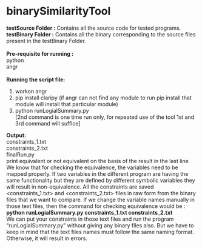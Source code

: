 # binarySimilarityTool
**testSource Folder :** Contains all the source code for tested programs.<br />
**testBinary Folder :** Contains all the binary corresponding to the source files present in the testBinary Folder.
<br />
<br />
**Pre-requisite for running :**
                <br />python
                <br />angr
                <br /><br />
**Running the script file:**
1. workon angr
2. pip install claripy (if angr can not find any module to run pip install that module will install that particular module)
3. python runLogialSummary.py <binary1> <binary2> 
<br />[2nd command is one time run only, for repeated use of the tool 1st and 3rd command will suffice]

**Output:** <br />
	constraints_1.txt <br />
  constraints_2.txt <br />
  finalRun.py <br />
  print equivalent or not equivalent on the basis of the result in the last line
<br />
We know that for checking the equivalence, the variables need to be mapped properly. If two variables in the different program are having the same functionality but they are defined by different symbolic variables they will result in non-equivalence. All the constraints are saved <constraints_1.txt> and <constraints_2.txt> files in raw form from the binary files that we want to compare. If we change the variable names manually in those text files, then the command for checking equivalence would be :
		<br />
    **python runLogialSummary.py constraints_1.txt constraints_2.txt**
    <br />
We can put your constraints in those text files and run the program “runLogialSummary.py” without giving any binary files also. But we have to keep in mind that the text files names must follow the same naming format. Otherwise, it will result in errors.

